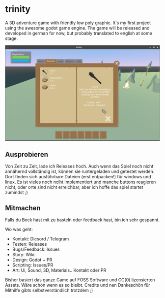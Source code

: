 # trinity
A 3D adventure game with friendly low poly graphic. It's my first project using the awesome godot game engine. The game will be released and developed in german for now, but probably translated to english at some stage.

![Screenshot](screenshot.png "Screenshot 2019-11-06")

## Ausprobieren
Von Zeit zu Zeit, lade ich Releases hoch. Auch wenn das Spiel noch nicht annähernd vollständig ist, können sie runtergeladen und getestet werden. Dort finden sich ausführbare Dateien (erst entpacken!) für windows und linux. Es ist vieles noch nciht implementiert und manche buttons reagieren nicht, oder orte sind nicht erreichbar, aber ich hoffe das spiel startet zumindst ;)

## Mitmachen
Falls du Bock hast mit zu basteln oder feedback hast, bin ich sehr gespannt. 

Wo was geht:
* Kontakt: Dicsord / Telegram
* Testen: Releases
* Bugs/Feedback: Issues
* Story: Wiki
* Design: Godot + PR
* Scripting: Issues/PR
* Art: Ui, Sound, 3D, Materials.. Kontakt oder PR

Bisher basiert das ganze Game auf FOSS Software und CC(0) lizensierten Assets. Wäre schön wenn es so bleibt. Credits und nen Dankeschön für Mithilfe gibts selbstverständlich trotzdem ;)
